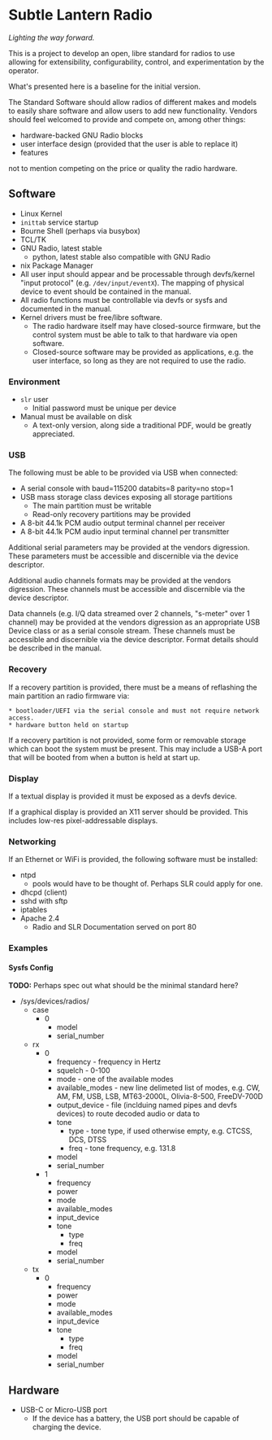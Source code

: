 # Subtle Lantern Radio

_Lighting the way forward._

This is a project to develop an open, libre standard for radios to use
allowing for extensibility, configurability, control, and
experimentation by the operator.

What's presented here is a baseline for the initial version.


The Standard Software should allow radios of different makes and models
to easily share software and allow users to add new functionality.
Vendors should feel welcomed to provide and compete on, among other
things:

* hardware-backed GNU Radio blocks
* user interface design (provided that the user is able to replace it)
* features

not to mention competing on the price or quality the radio hardware.

## Software

* Linux Kernel
* `inittab` service startup
* Bourne Shell (perhaps via busybox)
* TCL/TK
* GNU Radio, latest stable
    * python, latest stable also compatible with GNU Radio
* nix Package Manager
* All user input should appear and be processable through devfs/kernel "input
  protocol" (e.g. `/dev/input/eventX`). The mapping of physical device to event
  should be contained in the manual.
* All radio functions must be controllable via devfs or sysfs and
  documented in the manual.
* Kernel drivers must be free/libre software.
    * The radio hardware itself may have closed-source firmware, but the
      control system must be able to talk to that hardware via open
      software.
    * Closed-source software may be provided as applications, e.g. the user
      interface, so long as they are not required to use the radio.

### Environment

* `slr` user
    * Initial password must be unique per device
* Manual must be available on disk
    * A text-only version, along side a traditional PDF, would be greatly
     appreciated.

### USB

The following must be able to be provided via USB when connected:

* A serial console with baud=115200 databits=8 parity=no stop=1
* USB mass storage class devices exposing all storage partitions
   * The main partition must be writable
   * Read-only recovery partitions may be provided
* A 8-bit 44.1k PCM audio output terminal channel per receiver
* A 8-bit 44.1k PCM audio input terminal channel per transmitter

Additional serial parameters may be provided at the vendors digression.
These parameters must be accessible and discernible via the device
descriptor.

Additional audio channels formats may be provided at the vendors
digression. These channels must be accessible and discernible via the
device descriptor.

Data channels (e.g. I/Q data streamed over 2 channels, "s-meter" over 1
channel) may be provided at the vendors digression as an appropriate USB
Device class or as a serial console stream. These channels must be
accessible and discernible via the device descriptor. Format details
should be described in the manual.

### Recovery

If a recovery partition is provided, there must be a means of
reflashing the main partition an radio firmware via:

    * bootloader/UEFI via the serial console and must not require network access.
    * hardware button held on startup

If a recovery partition is not provided, some form or removable storage
which can boot the system must be present. This may include a USB-A port
that will be booted from when a button is held at start up.

### Display

If a textual display is provided it must be exposed as a devfs device. 

If a graphical display is provided an X11 server should be provided.
This includes low-res pixel-addressable displays.

### Networking

If an Ethernet or WiFi is provided, the following software must be
installed:

* ntpd
    * pools would have to be thought of. Perhaps SLR could apply for
      one.
* dhcpd (client)
* sshd with sftp
* iptables
* Apache 2.4
    * Radio and SLR Documentation served on port 80

### Examples

#### Sysfs Config

**TODO:** Perhaps spec out what should be the minimal standard here?

* /sys/devices/radios/
   * case
       * 0
          * model
          * serial_number
   * rx
       * 0
          * frequency - frequency in Hertz
          * squelch - 0-100
          * mode - one of the available modes
          * available_modes - new line delimeted list of modes, e.g. CW,
            AM, FM, USB, LSB, MT63-2000L, Olivia-8-500, FreeDV-700D
          * output_device - file (inclduing named pipes and devfs
            devices) to route decoded audio or data to
          * tone
              * type - tone type, if used otherwise empty, e.g. CTCSS, DCS, DTSS
              * freq - tone frequency, e.g. 131.8
          * model
          * serial_number
       * 1
          * frequency
          * power
          * mode
          * available_modes
          * input_device
          * tone
              * type
              * freq
          * model
          * serial_number
   * tx
       * 0
          * frequency
          * power
          * mode
          * available_modes
          * input_device
          * tone
              * type
              * freq
          * model
          * serial_number
  
## Hardware

* USB-C or Micro-USB port
   * If the device has a battery, the USB port should be capable of
     charging the device.
